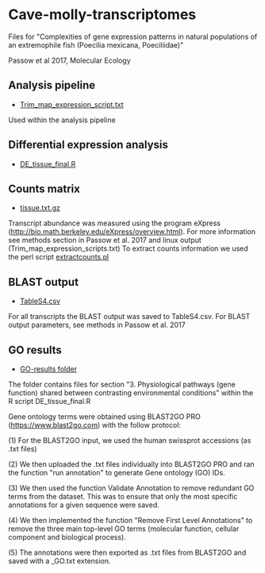 # Cave-molly-transcriptomes
Files for "Complexities of gene expression patterns in natural populations of an extremophile fish (Poecilia mexicana, Poeciliidae)"

Passow et al 2017, Molecular Ecology

## Analysis pipeline
 - [Trim_map_expression_script.txt](https://github.com/jokelley/Cave-molly-transcriptomes/blob/master/Trim_map_expression_script.txt)

Used within the analysis pipeline


## Differential expression analysis 

 - [DE_tissue_final.R](https://github.com/jokelley/Cave-molly-transcriptomes/blob/master/DE_tissue_final.R)

## Counts matrix 
 - [tissue.txt.gz](https://github.com/jokelley/Cave-molly-transcriptomes/blob/master/tissue.txt.gz)

Transcript abundance was measured using the program eXpress (http://bio.math.berkeley.edu/eXpress/overview.html). 
For more information see methods section in Passow et al. 2017 and linux output (Trim_map_expression_scripts.txt)
To extract counts information we used the perl script [extractcounts.pl](https://github.com/jokelley/Cave-molly-transcriptomes/blob/master/extractcounts.pl)

## BLAST output 
 - [TableS4.csv](https://github.com/jokelley/Cave-molly-transcriptomes/blob/master/TableS4.csv)

For all transcripts the BLAST output was saved to TableS4.csv. For BLAST output parameters, see methods in Passow et al. 2017 


## GO results 
 - [GO-results folder](https://github.com/jokelley/Cave-molly-transcriptomes/tree/master/GO-results)

The folder contains files for section "3. Physiological pathways (gene function) shared between contrasting environmental conditions" within the R script DE_tissue_final.R
 
Gene ontology terms were obtained using BLAST2GO PRO (https://www.blast2go.com) with the follow protocol: 

(1) For the BLAST2GO input, we used the human swissprot accessions (as .txt files)

(2) We then uploaded the .txt files individually into BLAST2GO PRO and ran the function "run annotation" to generate Gene ontology (GO) IDs.

(3) We then used the function Validate Annotation to remove redundant GO terms from the dataset. This was to ensure that only the most specific annotations for a given sequence were saved. 

(4) We then implemented the function "Remove First Level Annotations" to remove the three main top-level GO terms (molecular function, cellular component and biological process). 

(5) The annotations were then exported as .txt files from BLAST2GO and saved with a _GO.txt extension. 
